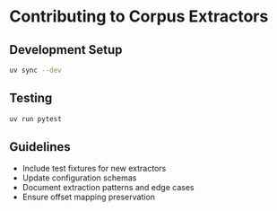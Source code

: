 # Contributing to Corpus Extractors

## Development Setup
```bash
uv sync --dev
```

## Testing
```bash
uv run pytest
```

## Guidelines
- Include test fixtures for new extractors
- Update configuration schemas
- Document extraction patterns and edge cases
- Ensure offset mapping preservation
